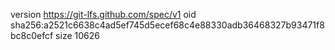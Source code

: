 version https://git-lfs.github.com/spec/v1
oid sha256:a2521c6638c4ad5ef745d5ecef68c4e88330adb36468327b93471f8bc8c0efcf
size 10626
